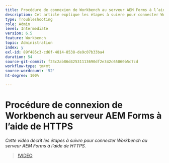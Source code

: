 ```yaml
---
title: Procédure de connexion de Workbench au serveur AEM Forms à l’aide de HTTPS
description: Cet article explique les étapes à suivre pour connecter Workbench au serveur AEM Forms via SSL (via HTTPS).
type: Troubleshooting
role: Admin
level: Intermediate
version: 6.5
feature: Workbench
topic: Administration
index: y
exl-id: 89f485c3-cd6f-4814-8538-de9c07b33ba4
duration: 54
source-git-commit: f23c2ab86d42531113690df2e342c65060b5c7cd
workflow-type: tm+mt
source-wordcount: '52'
ht-degree: 100%

---
```


# Procédure de connexion de Workbench au serveur AEM Forms à l’aide de HTTPS

*Cette vidéo décrit les étapes à suivre pour connecter Workbench au serveur AEM Forms à l’aide de HTTPS.*

>[!VIDEO](https://video.tv.adobe.com/v/335482?quality=12&learn=on)
